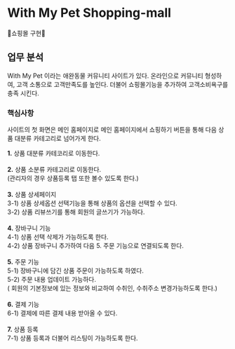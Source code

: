 # With My Pet Shopping-mall

🛒쇼핑몰 구현🛒


## 업무 분석

With My Pet 이라는 애완동물 커뮤니티 사이트가 있다.
온라인으로 커뮤니티 형성하여, 고객 소통으로 고객만족도를 높인다.
더불어 쇼핑몰기능을 추가하여 고객소비욕구를 충족 시킨다.

### 핵심사항 

사이트의 첫 화면은 메인 홈페이지로 메인 홈페이지에서 
쇼핑하기 버튼을 통해 다음 상품 대분류 카테고리로 넘어가게 한다.

<b>1.</b> 상품 대분류 카테코리로 이동한다.</br></br>
<b>2.</b> 상품 소분류 카테고리로 이동한다.</br>
(관리자의 경우 상품등록 탭 또한 볼수 있도록 한다.) </br></br>
<b>3.</b> 상품 상세페이지</br>
3-1) 상품 상세옵션 선택기능을 통해 상품의 옵션을 선택할 수 있다.</br>
3-2) 상품 리뷰쓰기를 통해 회원의 글쓰기가 가능하다.</br></br>
<b>4.</b> 장바구니 기능</br>
4-1) 상품 선택 삭제가 가능하도록 한다.</br>
4-2) 상품 장바구니 추가하여 다음 5. 주문 기능으로 연결되도록 한다.</br></br>
<b>5.</b> 주문 기능</br>
5-1) 장바구니에 담긴 상품 주문이 가능하도록 하였다.</br>
5-2) 주문 내용 업데이트 가능하다. </br>
( 회원의 기본정보에 있는 정보와 비교하여 수취인, 수취주소 변경가능하도록 한다.) </br></br>
<b>6.</b> 결제 기능 </br>
6-1) 결제에 따른 결제 내용 받아올 수 있다.</br></br>
<b>7.</b> 상품 등록</br>
7-1) 상품 등록과 더불어 리스팅이 가능하도록 한다.</br></br>
 
